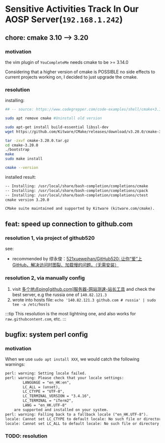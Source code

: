 # Sensitive Activities Track In Our AOSP Server(`192.168.1.242`)

## chore: cmake 3.10 --> 3.20

### motivation

the vim plugin of `YouCompleteMe` needs cmake to be >= 3.14.0

Considering that a higher version of cmake is POSSIBLE no side effects to current projects working on, I decided to just upgrade the cmake.

### resolution

installing:

```sh
## -- source: https://www.codegrepper.com/code-examples/shell/cmake+3.14+or+higher+is+required.+you+are+running+version+3.13.4 --

sudo apt remove cmake #Uninstall old version

sudo apt-get install build-essential libssl-dev
wget https://github.com/Kitware/CMake/releases/download/v3.20.0/cmake-3.20.0.tar.gz

tar -zxvf cmake-3.20.0.tar.gz
cd cmake-3.20.0
./bootstrap
make
sudo make install

cmake --version 
```

installed result:

```txt
-- Installing: /usr/local/share/bash-completion/completions/cmake
-- Installing: /usr/local/share/bash-completion/completions/cpack
-- Installing: /usr/local/share/bash-completion/completions/ctest
cmake version 3.20.0

CMake suite maintained and supported by Kitware (kitware.com/cmake).
```

## feat: speed up connection to github.com

### resolution 1, via project of github520

see: 

- recommended by 缪永俊：[521xueweihan/GitHub520: 让你“爱”上 GitHub，解决访问时图裂、加载慢的问题。（无需安装）](https://github.com/521xueweihan/GitHub520)

### resolution 2, via manually config

1. visit [多个地点ping[github.com]服务器-网站测速-站长工具](https://ping.chinaz.com/github.com) and check the best server, e.g the russia one of `140.82.121.3`
2. wrote into hosts file: `echo '140.82.121.3 github.com # russia' | sudo tee -a /etc/hosts`

:::tip
This resolution is the most lightning one, and also works for `raw.githubcontent.com`, etc. 
:::


<!-- ARPARA-END -->

## bugfix: system perl config

### motivation

When we use `sudo apt install XXX`, we would catch the following warnings:

```txt
perl: warning: Setting locale failed.
perl: warning: Please check that your locale settings:
        LANGUAGE = "en_HK:en",
        LC_ALL = (unset),
        LC_CTYPE = "UTF-8",
        LC_TERMINAL_VERSION = "3.4.16",
        LC_TERMINAL = "iTerm2",
        LANG = "en_HK.UTF-8"
    are supported and installed on your system.
perl: warning: Falling back to a fallback locale ("en_HK.UTF-8").
locale: Cannot set LC_CTYPE to default locale: No such file or directory
locale: Cannot set LC_ALL to default locale: No such file or directory
```

### TODO: resolution
